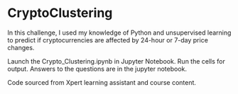 # CryptoClustering

In this challenge, I used my knowledge of Python and unsupervised learning to predict if cryptocurrencies are affected by 24-hour or 7-day price changes.

Launch the Crypto_Clustering.ipynb in Jupyter Notebook. Run the cells for output. Answers to the questions are in the jupyter notebook.

Code sourced from Xpert learning assistant and course content.